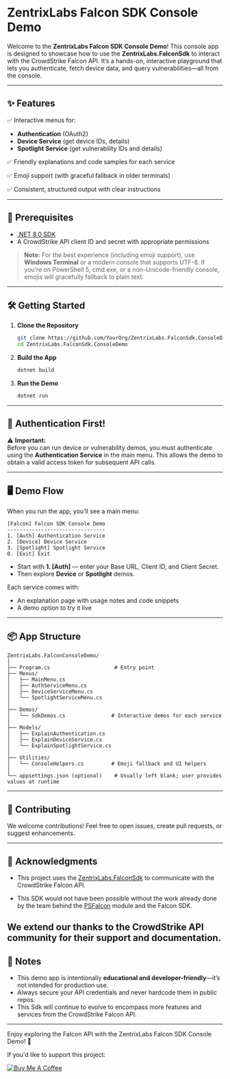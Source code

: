 
# ZentrixLabs Falcon SDK Console Demo

Welcome to the **ZentrixLabs Falcon SDK Console Demo**! This console app is designed to showcase how to use the **ZentrixLabs.FalconSdk** to interact with the CrowdStrike Falcon API. It’s a hands-on, interactive playground that lets you authenticate, fetch device data, and query vulnerabilities—all from the console.

---

## ✨ Features

✅ Interactive menus for:
- **Authentication** (OAuth2)  
- **Device Service** (get device IDs, details)  
- **Spotlight Service** (get vulnerability IDs and details)

✅ Friendly explanations and code samples for each service

✅ Emoji support (with graceful fallback in older terminals)

✅ Consistent, structured output with clear instructions

---

## 🚀 Prerequisites

- [.NET 8.0 SDK](https://dotnet.microsoft.com/en-us/download/dotnet/8.0)
- A CrowdStrike API client ID and secret with appropriate permissions

> **Note:** For the best experience (including emoji support), use **Windows Terminal** or a modern console that supports UTF-8. If you’re on PowerShell 5, cmd.exe, or a non-Unicode-friendly console, emojis will gracefully fallback to plain text.

---

## 🛠️ Getting Started

1. **Clone the Repository**

   ```bash
   git clone https://github.com/YourOrg/ZentrixLabs.FalconSdk.ConsoleDemo.git
   cd ZentrixLabs.FalconSdk.ConsoleDemo
   ```

2. **Build the App**

   ```bash
   dotnet build
   ```

3. **Run the Demo**

   ```bash
   dotnet run
   ```

---

## 🔑 Authentication First!

⚠️ **Important:**  
Before you can run device or vulnerability demos, you must authenticate using the **Authentication Service** in the main menu. This allows the demo to obtain a valid access token for subsequent API calls.

---

## 🖥️ Demo Flow

When you run the app, you’ll see a main menu:

```
[Falcon] Falcon SDK Console Demo
--------------------------------
1. [Auth] Authentication Service
2. [Device] Device Service
3. [Spotlight] Spotlight Service
0. [Exit] Exit
```

- Start with **1. [Auth]** — enter your Base URL, Client ID, and Client Secret.
- Then explore **Device** or **Spotlight** demos.

Each service comes with:
- An explanation page with usage notes and code snippets
- A demo option to try it live

---

## 📦 App Structure

```
ZentrixLabs.FalconConsoleDemo/
│
├── Program.cs                     # Entry point
├── Menus/
│   ├── MainMenu.cs
│   ├── AuthServiceMenu.cs
│   ├── DeviceServiceMenu.cs
│   └── SpotlightServiceMenu.cs
│
├── Demos/
│   └── SdkDemos.cs               # Interactive demos for each service
│
├── Models/
│   ├── ExplainAuthentication.cs
│   ├── ExplainDeviceService.cs
│   └── ExplainSpotlightService.cs
│
├── Utilities/
│   └── ConsoleHelpers.cs         # Emoji fallback and UI helpers
│
└── appsettings.json (optional)    # Usually left blank; user provides values at runtime
```

---

## 🤝 Contributing

We welcome contributions! Feel free to open issues, create pull requests, or suggest enhancements.

---

## 🙏 Acknowledgments

- This project uses the [ZentrixLabs.FalconSdk](https://github.com/ZentrixLabs/ZentrixLabs.FalconSdk) to communicate with the CrowdStrike Falcon API.

- This SDK would not have been possible without the work already done by the team behind the [PSFalcon](https://github.com/CrowdStrike/psfalcon) module and the Falcon SDK.

We extend our thanks to the CrowdStrike API community for their support and documentation.
---

## 📢 Notes

- This demo app is intentionally **educational and developer-friendly**—it’s not intended for production use.
- Always secure your API credentials and never hardcode them in public repos.
- This Sdk will continue to evolve to encompass more features and services from the CrowdStrike Falcon API.

---

Enjoy exploring the Falcon API with the ZentrixLabs Falcon SDK Console Demo! 🦅

If you'd like to support this project:

[![Buy Me A Coffee](https://cdn.buymeacoffee.com/buttons/default-orange.png)](https://www.buymeacoffee.com/Mainframe79)
